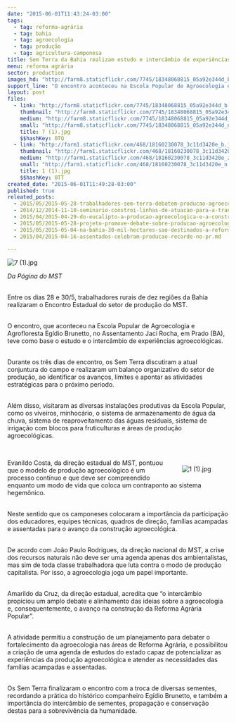```yaml
---
date: "2015-06-01T11:43:24-03:00"
tags:
  - tag: reforma-agrária
  - tag: bahia
  - tag: agroecologia
  - tag: produção
  - tag: agricultura-camponesa
title: Sem Terra da Bahia realizam estudo e intercâmbio de experiências agroecológicas
menu: reforma agrária
sector: production
images_hd: "http://farm8.staticflickr.com/7745/18348068815_05a92e344d_b.jpg"
support_line: "O encontro aconteceu na Escola Popular de Agroecologia e Agrofloresta Egídio Brunetto, no Assentamento Jaci Rocha, em Prado (BA)."
layout: post
files:
  - link: "http://farm8.staticflickr.com/7745/18348068815_05a92e344d_b.jpg"
    thumbnail: "http://farm8.staticflickr.com/7745/18348068815_05a92e344d_t.jpg"
    medium: "http://farm8.staticflickr.com/7745/18348068815_05a92e344d_z.jpg"
    small: "http://farm8.staticflickr.com/7745/18348068815_05a92e344d_n.jpg"
    title: 7 (1).jpg
    $$hashKey: 0TQ
  - link: "http://farm1.staticflickr.com/468/18160230078_3c11d3420e_b.jpg"
    thumbnail: "http://farm1.staticflickr.com/468/18160230078_3c11d3420e_t.jpg"
    medium: "http://farm1.staticflickr.com/468/18160230078_3c11d3420e_z.jpg"
    small: "http://farm1.staticflickr.com/468/18160230078_3c11d3420e_n.jpg"
    title: 1 (1).jpg
    $$hashKey: 0TT
created_date: "2015-06-01T11:49:28-03:00"
published: true
releated_posts:
  - 2015/05/2015-05-28-trabalhadores-sem-terra-debatem-producao-agroecologica-na-bahia.md
  - 2014/12/2014-11-10-seminario-constroi-linhas-de-atuacao-para-a-transicao-agroecologica-na-bahia.md
  - 2015/04/2015-04-29-do-eucalipto-a-producao-agroecologica-e-a-construcao-da-escola-popular.md
  - 2015/05/2015-05-28-projeto-promove-debate-sobre-producao-agroecologica-do-mst.md
  - 2015/05/2015-05-04-na-bahia-30-mil-hectares-sao-destinados-a-reforma-agraria.md
  - 2015/04/2015-04-16-assentados-celebram-producao-recorde-no-pr.md

---
```

<p><img alt="7 (1).jpg" src="http://farm8.staticflickr.com/7745/18348068815_05a92e344d_b.jpg" /></p>

<p><em>Da P&aacute;gina do MST</em></p>

<p><br />
Entre os dias 28 e 30/5, trabalhadores rurais de dez regi&otilde;es da Bahia realizaram o Encontro Estadual do setor de produ&ccedil;&atilde;o do MST.</p>

<p><br />
O encontro, que aconteceu na Escola Popular de Agroecologia e Agrofloresta Eg&iacute;dio Brunetto, no Assentamento Jaci Rocha, em Prado (BA), teve como base o estudo e o interc&acirc;mbio de experi&ecirc;ncias agroecol&oacute;gicas.</p>

<p><br />
Durante os tr&ecirc;s dias de encontro, os Sem Terra discutiram a atual conjuntura do campo e realizaram um balan&ccedil;o organizativo do setor de produ&ccedil;&atilde;o, ao identificar os avan&ccedil;os, limites e apontar as atividades estrat&eacute;gicas para o pr&oacute;ximo per&iacute;odo.</p>

<p><br />
Al&eacute;m disso, visitaram as diversas instala&ccedil;&otilde;es produtivas da Escola Popular, como os viveiros, minhoc&aacute;rio, o sistema de armazenamento de &aacute;gua da chuva, sistema de reaproveitamento das &aacute;guas residuais, sistema de irriga&ccedil;&atilde;o com blocos para fruticulturas e &aacute;reas de produ&ccedil;&atilde;o agroecol&oacute;gicas.</p>

<p>&nbsp;</p>

<figure class="image" style="float:right"><img alt="1 (1).jpg" src="http://farm1.staticflickr.com/468/18160230078_3c11d3420e_b.jpg" />
<figcaption></figcaption>
</figure>

<p>Evanildo Costa, da dire&ccedil;&atilde;o estadual do MST, pontuou que o modelo de produ&ccedil;&atilde;o agroecol&oacute;gico &eacute; um processo cont&iacute;nuo e que deve ser compreendido enquanto um modo de vida que coloca um contraponto ao sistema hegem&ocirc;nico.</p>

<p><br />
Neste sentido que os camponeses colocaram a import&acirc;ncia da participa&ccedil;&atilde;o dos educadores, equipes t&eacute;cnicas, quadros de dire&ccedil;&atilde;o, fam&iacute;lias acampadas e assentadas para o avan&ccedil;o da constru&ccedil;&atilde;o agroecol&oacute;gica.</p>

<p><br />
De acordo com Jo&atilde;o Paulo Rodrigues, da dire&ccedil;&atilde;o nacional do MST, a crise dos recursos naturais n&atilde;o deve ser uma agenda apenas dos ambientalistas, mas sim de toda classe trabalhadora que luta contra o modo de produ&ccedil;&atilde;o capitalista. Por isso, a agroecologia joga um papel importante.</p>

<p><br />
Amarildo da Cruz, da dire&ccedil;&atilde;o estadual, acredita que &ldquo;o interc&acirc;mbio propiciou um amplo debate e alinhamento das ideias sobre a agroecologia e, consequentemente, o avan&ccedil;o na constru&ccedil;&atilde;o da Reforma Agr&aacute;ria Popular&rdquo;.</p>

<p><br />
A atividade permitiu a constru&ccedil;&atilde;o de um planejamento para debater o fortalecimento da agroecologia nas &aacute;reas de Reforma Agr&aacute;ria, e possibilitou a cria&ccedil;&atilde;o de uma agenda de estudos do estado capaz de potencializar as experi&ecirc;ncias da produ&ccedil;&atilde;o agroecol&oacute;gica e atender as necessidades das fam&iacute;lias acampadas e assentadas.</p>

<p><br />
Os Sem Terra finalizaram o encontro com a troca de diversas sementes, recordando a pr&aacute;tica do hist&oacute;rico companheiro Eg&iacute;dio Brunetto, e tamb&eacute;m a import&acirc;ncia do interc&acirc;mbio de sementes, propaga&ccedil;&atilde;o e conserva&ccedil;&atilde;o destas para a sobreviv&ecirc;ncia da humanidade.</p>
